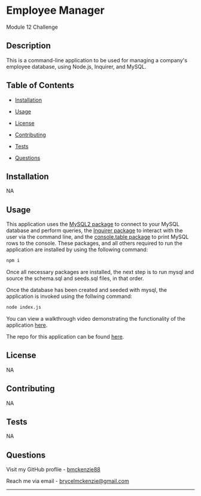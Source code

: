 
# Employee Manager
Module 12 Challenge

## Description

This is a command-line application to be used for managing a company's employee database, using Node.js, Inquirer, and MySQL.

## Table of Contents

- [Installation](#installation)

- [Usage](#usage)

- [License](#license)

- [Contributing](#contributing)

- [Tests](#tests)

- [Questions](#questions)


## Installation

NA

## Usage

This application uses the [MySQL2 package](https://www.npmjs.com/package/mysql2) to connect to your MySQL database and perform queries, the [Inquirer package](https://www.npmjs.com/package/inquirer/v/8.2.4) to interact with the user via the command line, and the [console.table package](https://www.npmjs.com/package/console.table) to print MySQL rows to the console. These packages, and all others required to run the application are installed by using the following command:


```bash
npm i
```

Once all necessary packages are installed, the next step is to run mysql and source the schema.sql and seeds.sql files, in that order.

Once the database has been created and seeded with mysql, the application is invoked using the follwing command:


```bash
node index.js
```


You can view a walkthrough video demonstrating the functionality of the application [here](https://drive.google.com/file/d/1NGoD85I3A3ktlt3Kotn_GaRbRtpltjjg/view).


The repo for this application can be found [here](https://github.com/bmckenzie88/module-12-literate-octo-telegram).


## License

NA

## Contributing

NA

## Tests

NA

## Questions

Visit my GitHub proflie - [bmckenzie88](https://github.com/bmckenzie88)


Reach me via email - [brycelmckenzie@gmail.com](mailto:brycelmckenzie@gmail.com)


---
